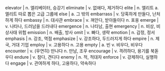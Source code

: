 elevator	| n. 엘리베이터, 승강기
eliminate	| v. 없애다, 제거하다
elite	| n. 엘리트 a. 엘리트 따로 뽑은 고급 그룹에
else	| a. 그 밖의
embarrass	| v. 당혹하게 만들다, 난처하게 하다
embassy	| n. 대사관
embrace	| v. 껴안다, 받아들이다 n. 포옹
emerge	| v. 나타나, 드러남을 드러내다
emergence	| n. 나타남, 출현
emergency	| n. 비상, 비상사태 위험
emission	| n. 배출, 방사
omit	| v. 빠다, 생략
emotion	| n. 감정, 정서
emphasis	| n. 강조, 역점
emphasize	| v. 강조하다, 두드러지게 하다
empire	| n. 제국, 거대 기업
employ	| v. 고용하다 n. 고용
empty	| a. 빈 v. 비우다, 비우다
encounter	| v. (우연히) 만나다 n. 만남, 조우
encourage	| v. 격려하다, 용기를 북돋우다
endure	| v. 참다, 견디다
enemy	| n. 적, 적대자
enforce	| v. 강제하다, 실행하다
engage	| v. 관여하게 하다, 고용하다, 약속하다
